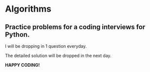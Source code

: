 # Algorithms

Practice problems for a coding interviews for Python.
---
I will be dropping in 1 question everyday.



The detailed solution will be dropped in the next day. 

**HAPPY CODING!**
